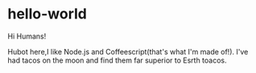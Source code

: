 # hello-world

Hi Humans!

Hubot here,I like Node.js and Coffeescript(that's what I'm made of!).
I've had tacos on the moon and find them far superior to Esrth toacos.
